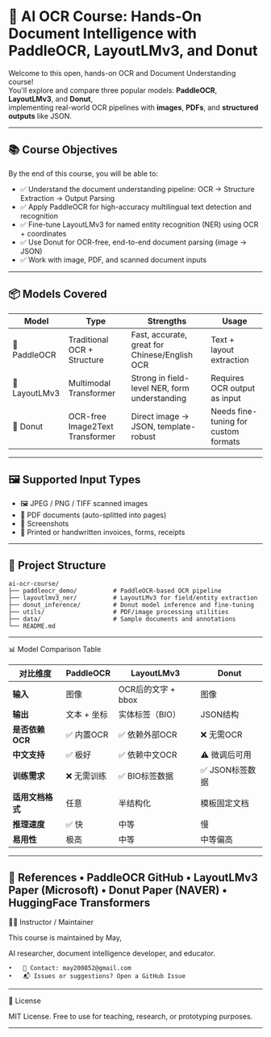 # 🧠 AI OCR Course: Hands-On Document Intelligence with PaddleOCR, LayoutLMv3, and Donut

Welcome to this open, hands-on OCR and Document Understanding course!  
You'll explore and compare three popular models: **PaddleOCR**, **LayoutLMv3**, and **Donut**,  
implementing real-world OCR pipelines with **images**, **PDFs**, and **structured outputs** like JSON.

---

## 📚 Course Objectives

By the end of this course, you will be able to:

- ✅ Understand the document understanding pipeline: OCR → Structure Extraction → Output Parsing
- ✅ Apply PaddleOCR for high-accuracy multilingual text detection and recognition
- ✅ Fine-tune LayoutLMv3 for named entity recognition (NER) using OCR + coordinates
- ✅ Use Donut for OCR-free, end-to-end document parsing (image → JSON)
- ✅ Work with image, PDF, and scanned document inputs

---

## 📦 Models Covered
| Model        | Type                         | Strengths                                     | Usage |
|--------------|------------------------------|-----------------------------------------------|-------|
| 🥇 PaddleOCR | Traditional OCR + Structure  | Fast, accurate, great for Chinese/English OCR | Text + layout extraction |
| 🥈 LayoutLMv3 | Multimodal Transformer       | Strong in field-level NER, form understanding | Requires OCR output as input |
| 🥉 Donut     | OCR-free Image2Text Transformer | Direct image → JSON, template-robust        | Needs fine-tuning for custom formats |
---

## 🖼️ Supported Input Types

- 🖼️ JPEG / PNG / TIFF scanned images
- 📄 PDF documents (auto-splitted into pages)
- 📸 Screenshots
- 🧾 Printed or handwritten invoices, forms, receipts

---

## 📂 Project Structure

```
ai-ocr-course/
├── paddleocr_demo/          # PaddleOCR-based OCR pipeline
├── layoutlmv3_ner/          # LayoutLMv3 for field/entity extraction
├── donut_inference/         # Donut model inference and fine-tuning
├── utils/                   # PDF/image processing utilities
├── data/                    # Sample documents and annotations
└── README.md
```
---

📊 Model Comparison Table

| 对比维度           | PaddleOCR         | LayoutLMv3              | Donut                  |
|--------------------|-------------------|--------------------------|------------------------|
| **输入**           | 图像              | OCR后的文字 + bbox      | 图像                   |
| **输出**           | 文本 + 坐标       | 实体标签（BIO）         | JSON结构               |
| **是否依赖OCR**    | ✅ 内置OCR        | ✅ 依赖外部OCR           | ❌ 无需OCR             |
| **中文支持**       | ✅ 极好           | ✅ 依赖中文OCR           | ⚠️ 微调后可用         |
| **训练需求**       | ❌ 无需训练       | ✅ BIO标签数据           | ✅ JSON标签数据        |
| **适用文档格式**   | 任意              | 半结构化                 | 模板固定文档           |
| **推理速度**       | ✅ 快             | 中等                     | 慢                     |
| **易用性**         | 极高              | 中等                     | 中等偏高               |


---

📖 References
	•	PaddleOCR GitHub
	•	LayoutLMv3 Paper (Microsoft)
	•	Donut Paper (NAVER)
	•	HuggingFace Transformers
---

👩‍🏫 Instructor / Maintainer

This course is maintained by May,

AI researcher, document intelligence developer, and educator.

	•	💌 Contact: may200852@gmail.com
	•	📬 Issues or suggestions? Open a GitHub Issue

---

🔖 License

MIT License. Free to use for teaching, research, or prototyping purposes.

---
